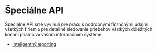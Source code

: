 # Špeciálne API

Špeciálne API sme vyvinuli pre prácu s podrobnými finančnými údajmi všetkých firiem a pre detailné sledovanie priebehov všetkých dôležitých konaní priamo vo vašom informačnom systéme.

- [Inteligentný reporting](sk/special/reporting.md)